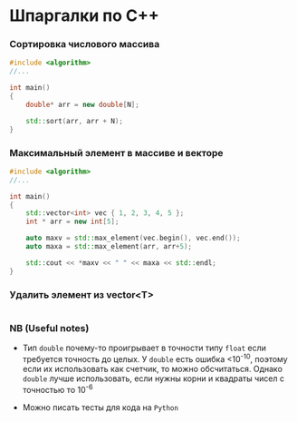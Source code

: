 # Шпаргалки по C++

### Сортировка числового массива

```cpp
#include <algorithm>
//...

int main()
{
    double* arr = new double[N];

    std::sort(arr, arr + N);
}
```

### Максимальный элемент в массиве и векторе

```cpp
#include <algorithm>
//...

int main()
{
    std::vector<int> vec { 1, 2, 3, 4, 5 };
    int * arr = new int[5];

    auto maxv = std::max_element(vec.begin(), vec.end());
    auto maxa = std::max_element(arr, arr+5);

    std::cout << *maxv << " " << maxa << std::endl;
}
```

### Удалить элемент из vector\<T\>

```cpp

```

### NB (Useful notes)

- Тип `double` почему-то проигрывает в точности типу `float` если требуется точность до целых. У `double` есть ошибка <10<sup>-10</sup>, поэтому если их использовать как счетчик, то можно обсчитаться. Однако `double` лучше использовать, если нужны корни и квадраты чисел с точностью то 10<sup>-6</sup>

- Можно писать тесты для кода на `Python`

